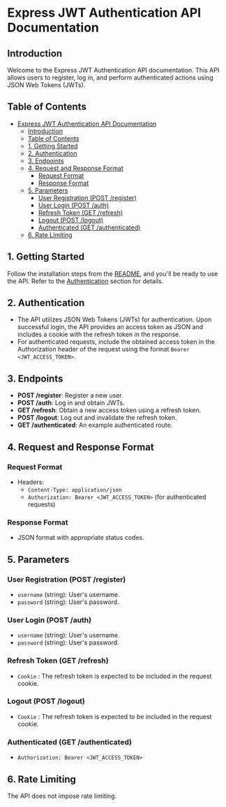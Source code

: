 # Express JWT Authentication API Documentation

## Introduction

Welcome to the Express JWT Authentication API documentation. This API allows users to register, log in, and perform authenticated actions using JSON Web Tokens (JWTs).

## Table of Contents

- [Express JWT Authentication API Documentation](#express-jwt-authentication-api-documentation)
  - [Introduction](#introduction)
  - [Table of Contents](#table-of-contents)
  - [1. Getting Started](#1-getting-started)
  - [2. Authentication](#2-authentication)
  - [3. Endpoints](#3-endpoints)
  - [4. Request and Response Format](#4-request-and-response-format)
    - [Request Format](#request-format)
    - [Response Format](#response-format)
  - [5. Parameters](#5-parameters)
    - [User Registration (POST /register)](#user-registration-post-register)
    - [User Login (POST /auth)](#user-login-post-auth)
    - [Refresh Token (GET /refresh)](#refresh-token-get-refresh)
    - [Logout (POST /logout)](#logout-post-logout)
    - [Authenticated (GET /authenticated)](#authenticated-get-authenticated)
  - [6. Rate Limiting](#6-rate-limiting)

## 1. Getting Started

Follow the installation steps from the [README](/README.md), and you'll be ready to use the API. Refer to the [Authentication](#2-authentication) section for details.

## 2. Authentication

- The API utilizes JSON Web Tokens (JWTs) for authentication. Upon successful login, the API provides an access token as JSON and includes a cookie with the refresh token in the response.
- For authenticated requests, include the obtained access token in the Authorization header of the request using the format `Bearer <JWT_ACCESS_TOKEN>`.

## 3. Endpoints

- **POST /register**: Register a new user.
- **POST /auth**: Log in and obtain JWTs.
- **GET /refresh**: Obtain a new access token using a refresh token.
- **POST /logout**: Log out and invalidate the refresh token.
- **GET /authenticated**: An example authenticated route.

## 4. Request and Response Format

### Request Format

- Headers:
  - `Content-Type: application/json`
  - `Authorization: Bearer <JWT_ACCESS_TOKEN>` (for authenticated requests)

### Response Format

- JSON format with appropriate status codes.

## 5. Parameters

### User Registration (POST /register)

- `username` (string): User's username.
- `password` (string): User's password.

### User Login (POST /auth)

- `username` (string): User's username.
- `password` (string): User's password.

### Refresh Token (GET /refresh)

- `Cookie` : The refresh token is expected to be included in the request cookie.

### Logout (POST /logout)

- `Cookie` : The refresh token is expected to be included in the request cookie.

### Authenticated (GET /authenticated)

- `Authorization: Bearer <JWT_ACCESS_TOKEN>`

## 6. Rate Limiting

The API does not impose rate limiting.
